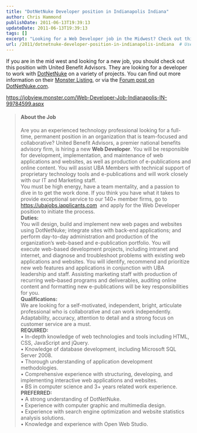 ```yaml
---
title: "DotNetNuke Developer position in Indianapolis Indiana"
author: Chris Hammond
publishDate: 2011-06-13T19:39:13
updateDate: 2011-06-13T19:39:13
tags: []
excerpt: "Looking for a Web Developer job in the Midwest? Check out this opportunity with United Benefit Advisors in Indianapolis. Apply at ubajobs.iapplicants.com! #WebDeveloper #DotNetNuke"
url: /2011/dotnetnuke-developer-position-in-indianapolis-indiana  # Use the generated URL with year
---
```

<p>If you are in the mid west and looking for a new job, you should check out this position with United Benefit Advisors. They are looking for a developer to work with <a href="https://www.dotnetnuke.com">DotNetNuke</a> on a variety of projects. You can find out more information on their <a href="https://jobview.monster.com/Web-Developer-Job-Indianapolis-IN-99784599.aspx" target="_blank">Monster Listing</a>, or via the <a href="https://www.dotnetnuke.com/Resources/Forums/forumid/118/threadid/420837/scope/posts.aspx" target="_blank">Forum post on DotNetNuke.com</a>.</p>  <p><a href="https://jobview.monster.com/Web-Developer-Job-Indianapolis-IN-99784599.aspx">https://jobview.monster.com/Web-Developer-Job-Indianapolis-IN-99784599.aspx</a></p>  <blockquote>   <h4>About the Job</h4>    <p>Are you an experienced technology professional looking for a full-time, permanent position in an organization that is team-focused and collaborative? United Benefit Advisors, a premier national benefits advisory firm, is hiring a new <strong>Web Developer</strong>. You will be responsible for development, implementation, and maintenance of web applications and websites, as well as production of e-publications and online content. You will assist UBA Members with technical support of proprietary technology tools and e-publications and will work closely with our IT and Marketing staff.       <br />You must be high energy, have a team mentality, and a passion to dive in to get the work done. If you think you have what it takes to provide exceptional service to our 140+ member firms, go to <a href="https://ubajobs.iapplicants.com/">https://ubajobs.iapplicants.com</a>&#160; and apply for the Web Developer position to initiate the process.       <br /><strong>Duties:        <br /></strong>You will design, build and implement new web pages and websites using DotNetNuke; integrate sites with back-end applications; and perform day-to-day administration and production of the organization’s web-based and e-publication portfolio. You will execute web-based development projects, including intranet and internet, and diagnose and troubleshoot problems with existing web applications and websites. You will identify, recommend and prioritize new web features and applications in conjunction with UBA leadership and staff. Assisting marketing staff with production of recurring web–based programs and deliverables, auditing online content and formatting new e-publications will be key responsibilities for you.       <br /><strong>Qualifications:        <br /></strong>We are looking for a self-motivated, independent, bright, articulate professional who is collaborative and can work independently. Adaptability, accuracy, attention to detail and a strong focus on customer service are a must.       <br /><strong>REQUIRED:        <br /></strong>• In-depth knowledge of web technologies and tools including HTML, CSS, JavaScript and jQuery.       <br />• Knowledge of database development, including Microsoft SQL Server 2008.       <br />• Thorough understanding of application development methodologies.       <br />• Comprehensive experience with structuring, developing, and implementing interactive web applications and websites.       <br />• BS in computer science and 3+ years related work experience.       <br /><strong>PREFERRED:        <br /></strong>• A strong understanding of DotNetNuke.       <br />• Experience with computer graphic and multimedia design.       <br />• Experience with search engine optimization and website statistics analysis solutions.       <br />• Knowledge and experience with Open Web Studio.</p></blockquote>


